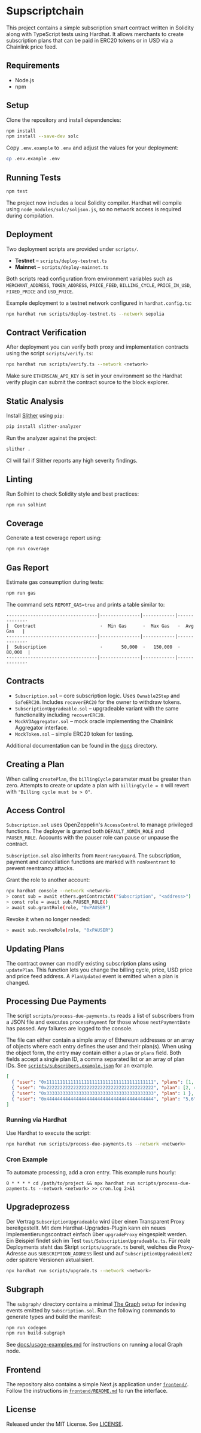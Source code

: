 # Supscriptchain

This project contains a simple subscription smart contract written in Solidity along with TypeScript tests using Hardhat. It allows merchants to create subscription plans that can be paid in ERC20 tokens or in USD via a Chainlink price feed.

## Requirements

- Node.js
- npm

## Setup

Clone the repository and install dependencies:

```bash
npm install
npm install --save-dev solc
```

Copy `.env.example` to `.env` and adjust the values for your deployment:

```bash
cp .env.example .env
```

## Running Tests

```bash
npm test
```

The project now includes a local Solidity compiler. Hardhat will compile using
`node_modules/solc/soljson.js`, so no network access is required during
compilation.

## Deployment

Two deployment scripts are provided under `scripts/`.

- **Testnet** – `scripts/deploy-testnet.ts`
- **Mainnet** – `scripts/deploy-mainnet.ts`

Both scripts read configuration from environment variables such as `MERCHANT_ADDRESS`, `TOKEN_ADDRESS`, `PRICE_FEED`, `BILLING_CYCLE`, `PRICE_IN_USD`, `FIXED_PRICE` and `USD_PRICE`.

Example deployment to a testnet network configured in `hardhat.config.ts`:

```bash
npx hardhat run scripts/deploy-testnet.ts --network sepolia
```

## Contract Verification

After deployment you can verify both proxy and implementation contracts using the
script `scripts/verify.ts`:

```bash
npx hardhat run scripts/verify.ts --network <network>
```

Make sure `ETHERSCAN_API_KEY` is set in your environment so the Hardhat verify
plugin can submit the contract source to the block explorer.

## Static Analysis

Install [Slither](https://github.com/crytic/slither) using `pip`:

```bash
pip install slither-analyzer
```

Run the analyzer against the project:

```bash
slither .
```

CI will fail if Slither reports any high severity findings.

## Linting

Run Solhint to check Solidity style and best practices:

```bash
npm run solhint
```

## Coverage

Generate a test coverage report using:

```bash
npm run coverage
```

## Gas Report

Estimate gas consumption during tests:

```bash
npm run gas
```

The command sets `REPORT_GAS=true` and prints a table similar to:

```
·---------------------------------|---------------|------------|-------------·
|  Contract                        ·  Min Gas      ·  Max Gas   ·  Avg Gas   |
·---------------------------------|---------------|------------|-------------·
|  Subscription                    ·       50,000  ·   150,000  ·    80,000  |
·---------------------------------|---------------|------------|-------------·
```

## Contracts

- `Subscription.sol` – core subscription logic. Uses `Ownable2Step` and `SafeERC20`. Includes `recoverERC20` for the owner to withdraw tokens.
- `SubscriptionUpgradeable.sol` – upgradeable variant with the same functionality including `recoverERC20`.
- `MockV3Aggregator.sol` – mock oracle implementing the Chainlink Aggregator interface.
- `MockToken.sol` – simple ERC20 token for testing.

Additional documentation can be found in the [docs](docs/) directory.

## Creating a Plan

When calling `createPlan`, the `billingCycle` parameter must be greater than
zero. Attempts to create or update a plan with `billingCycle = 0` will
revert with `"Billing cycle must be > 0"`.

## Access Control

`Subscription.sol` uses OpenZeppelin's `AccessControl` to manage privileged
functions. The deployer is granted both `DEFAULT_ADMIN_ROLE` and `PAUSER_ROLE`.
Accounts with the pauser role can pause or unpause the contract.

`Subscription.sol` also inherits from `ReentrancyGuard`. The subscription,
payment and cancellation functions are marked with `nonReentrant` to prevent
reentrancy attacks.

Grant the role to another account:

```bash
npx hardhat console --network <network>
> const sub = await ethers.getContractAt("Subscription", "<address>")
> const role = await sub.PAUSER_ROLE()
> await sub.grantRole(role, "0xPAUSER")
```

Revoke it when no longer needed:

```bash
> await sub.revokeRole(role, "0xPAUSER")
```

## Updating Plans

The contract owner can modify existing subscription plans using `updatePlan`.
This function lets you change the billing cycle, price, USD price and price feed
address. A `PlanUpdated` event is emitted when a plan is changed.

## Processing Due Payments

The script `scripts/process-due-payments.ts` reads a list of subscribers from a
JSON file and executes `processPayment` for those whose `nextPaymentDate` has
passed. Any failures are logged to the console.

The file can either contain a simple array of Ethereum addresses or an array of
objects where each entry defines the user and their plan(s). When using the
object form, the entry may contain either a `plan` or `plans` field. Both fields
accept a single plan ID, a comma separated list or an array of plan IDs.
See [`scripts/subscribers.example.json`](scripts/subscribers.example.json) for
an example.

```json
[
  { "user": "0x1111111111111111111111111111111111111111", "plans": [1, 2, 3] },
  { "user": "0x2222222222222222222222222222222222222222", "plan": [2, 4] },
  { "user": "0x3333333333333333333333333333333333333333", "plan": 1 },
  { "user": "0x4444444444444444444444444444444444444444", "plan": "5,6" }
]
```

### Running via Hardhat

Use Hardhat to execute the script:

```bash
npx hardhat run scripts/process-due-payments.ts --network <network>
```

### Cron Example

To automate processing, add a cron entry. This example runs hourly:

```cron
0 * * * * cd /path/to/project && npx hardhat run scripts/process-due-payments.ts --network <network> >> cron.log 2>&1
```

## Upgradeprozess

Der Vertrag `SubscriptionUpgradeable` wird über einen Transparent Proxy bereitgestellt.
Mit dem Hardhat-Upgrades-Plugin kann ein neues Implementierungscontract einfach über `upgradeProxy` eingespielt werden.
Ein Beispiel findet sich im Test `test/SubscriptionUpgradeable.ts`.
Für reale Deployments steht das Skript `scripts/upgrade.ts` bereit, welches die Proxy-Adresse aus `SUBSCRIPTION_ADDRESS` liest und auf `SubscriptionUpgradeableV2` oder spätere Versionen aktualisiert.

```bash
npx hardhat run scripts/upgrade.ts --network <network>
```

## Subgraph

The `subgraph/` directory contains a minimal [The Graph](https://thegraph.com) setup for indexing events emitted by `Subscription.sol`. Run the following commands to generate types and build the manifest:

```bash
npm run codegen
npm run build-subgraph
```

See [docs/usage-examples.md](docs/usage-examples.md) for instructions on running a local Graph node.

## Frontend

The repository also contains a simple Next.js application under
[`frontend/`](frontend/). Follow the instructions in
[`frontend/README.md`](frontend/README.md) to run the interface.

## License

Released under the MIT License. See [LICENSE](LICENSE).
